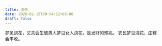 ```yaml
---
title: 浇花
date: 2020-02-15T20:54:12+08:00
draft: false
---
```


梦见浇花，丈夫会生玻男人梦见女人浇花，是发财的预兆。
农民梦见浇花，庄稼会丰收。
